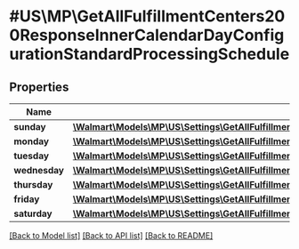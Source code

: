 # #US\MP\GetAllFulfillmentCenters200ResponseInnerCalendarDayConfigurationStandardProcessingSchedule

## Properties

Name | Type | Description | Notes
------------ | ------------- | ------------- | -------------
**sunday** | [**\Walmart\Models\MP\US\Settings\GetAllFulfillmentCenters200ResponseInnerCalendarDayConfigurationStandardProcessingScheduleSunday**](GetAllFulfillmentCenters200ResponseInnerCalendarDayConfigurationStandardProcessingScheduleSunday.md) |  | [optional]
**monday** | [**\Walmart\Models\MP\US\Settings\GetAllFulfillmentCenters200ResponseInnerCalendarDayConfigurationStandardProcessingScheduleSunday**](GetAllFulfillmentCenters200ResponseInnerCalendarDayConfigurationStandardProcessingScheduleSunday.md) |  | [optional]
**tuesday** | [**\Walmart\Models\MP\US\Settings\GetAllFulfillmentCenters200ResponseInnerCalendarDayConfigurationStandardProcessingScheduleSunday**](GetAllFulfillmentCenters200ResponseInnerCalendarDayConfigurationStandardProcessingScheduleSunday.md) |  | [optional]
**wednesday** | [**\Walmart\Models\MP\US\Settings\GetAllFulfillmentCenters200ResponseInnerCalendarDayConfigurationStandardProcessingScheduleSunday**](GetAllFulfillmentCenters200ResponseInnerCalendarDayConfigurationStandardProcessingScheduleSunday.md) |  | [optional]
**thursday** | [**\Walmart\Models\MP\US\Settings\GetAllFulfillmentCenters200ResponseInnerCalendarDayConfigurationStandardProcessingScheduleSunday**](GetAllFulfillmentCenters200ResponseInnerCalendarDayConfigurationStandardProcessingScheduleSunday.md) |  | [optional]
**friday** | [**\Walmart\Models\MP\US\Settings\GetAllFulfillmentCenters200ResponseInnerCalendarDayConfigurationStandardProcessingScheduleSunday**](GetAllFulfillmentCenters200ResponseInnerCalendarDayConfigurationStandardProcessingScheduleSunday.md) |  | [optional]
**saturday** | [**\Walmart\Models\MP\US\Settings\GetAllFulfillmentCenters200ResponseInnerCalendarDayConfigurationStandardProcessingScheduleSunday**](GetAllFulfillmentCenters200ResponseInnerCalendarDayConfigurationStandardProcessingScheduleSunday.md) |  | [optional]


[[Back to Model list]](../) [[Back to API list]](../../Api/US/MP) [[Back to README]](../../README.md)
